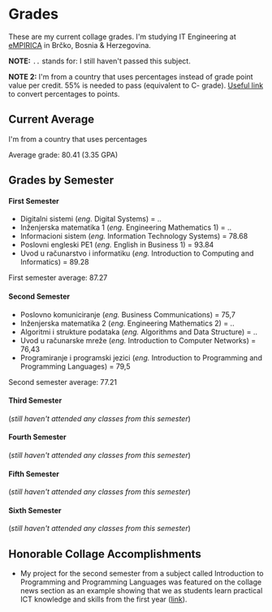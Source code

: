 # Grades

These are my current collage grades. I'm studying IT Engineering at [eMPIRICA](http://empirica.ba/) in Brčko, Bosnia & Herzegovina.

**NOTE:** `..` stands for: I still haven't passed this subject.

**NOTE 2:** I'm from a country that uses percentages instead of grade point value per credit. 55% is needed to pass (equivalent to C- grade). [Useful link](http://www.ecuad.ca/studentservices/academic_advising/grade_point_average) to convert percentages to points.

## Current Average

I'm from a country that uses percentages

Average grade: 80.41 (3.35 GPA)

## Grades by Semester

#### First Semester

* Digitalni sistemi (*eng.* Digital Systems) = ..
* Inženjerska matematika 1 (*eng.* Engineering Mathematics 1) = ..
* Informacioni sistem (*eng.* Information Technology Systems) = 78.68
* Poslovni engleski PE1 (*eng.* English in Business 1) = 93.84
* Uvod u računarstvo i informatiku (*eng.* Introduction to Computing and Informatics) = 89.28

First semester average: 87.27

#### Second Semester

* Poslovno komuniciranje (*eng.* Business Communications) = 75,7
* Inženjerska matematika 2 (*eng.* Engineering Mathematics 2) = ..
* Algoritmi i strukture podataka (*eng.* Algorithms and Data Structure) = ..
* Uvod u računarske mreže (*eng.* Introduction to Computer Networks) = 76,43
* Programiranje i programski jezici (*eng.* Introduction to Programming and Programming Languages) = 79,5

Second semester average: 77.21

#### Third Semester

(*still haven't attended any classes from this semester*)

#### Fourth Semester

(*still haven't attended any classes from this semester*)

#### Fifth Semester

(*still haven't attended any classes from this semester*)

#### Sixth Semester

(*still haven't attended any classes from this semester*)

## Honorable Collage Accomplishments

* My project for the second semester from a subject called Introduction to Programming and Programming Languages was featured on the collage news section as an example showing that we as students learn practical ICT knowledge and skills from the first year ([link](http://empirica.ba/index.php/aktuelne-vijesti/464-nasi-studenti-sticu-prakticna-ict-znanja-i-vjestine-vec-od-prve-godine-studija)).
